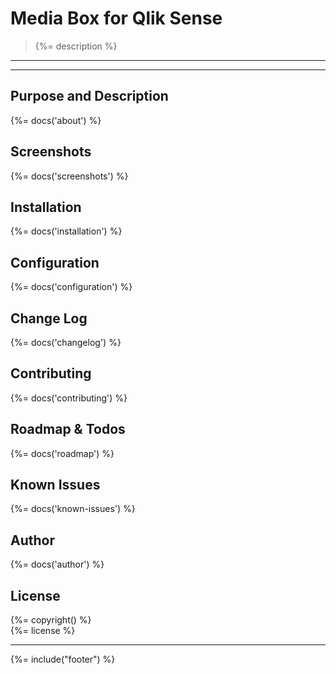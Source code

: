 # Media Box for Qlik Sense
> {%= description %}  

---

<!-- toc -->

---

## Purpose and Description
{%= docs('about') %}

## Screenshots
{%= docs('screenshots') %}

## Installation
{%= docs('installation') %}

## Configuration
{%= docs('configuration') %}

## Change Log
{%= docs('changelog') %}

## Contributing
{%= docs('contributing') %}

## Roadmap & Todos
{%= docs('roadmap') %}

## Known Issues
{%= docs('known-issues') %}

## Author
{%= docs('author') %}

## License
{%= copyright() %}  
{%= license %}

***


{%= include("footer") %}
